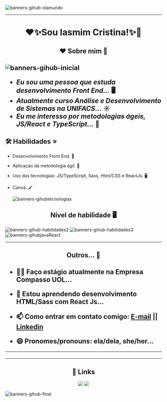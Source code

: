 ![banners-gihub-olamundo](https://user-images.githubusercontent.com/100351576/198038233-f744dc6c-64bf-4d36-9a88-0ad4ef955d66.gif)

***

<h1 align="center">❤️✨Sou Iasmim Cristina!✨💙</h1> 

<h2 align="center"> ❤️ Sobre mim 💙 <h2>
  
  ![banners-gihub-inicial](https://user-images.githubusercontent.com/100351576/198038303-0e7c569d-10c3-4c4b-b083-40e30a4770e6.gif)
  
- _Eu sou uma pessoa que estuda desenvolvimento Front End..._ 🖥️
- _Atualmente curso Análise e Desenvolvimento de Sistemas na UNIFACS..._ ☀️
- _Eu me interesso por metodologias ágeis, JS/React e TypeScript..._ 💨 

## 🛠 Habilidades ⭐

* Desenvolvimento Front End. 👥
* Aplicação da metodologia ágil. 💨
* Uso das tecnologias: JS/TypeScript, Sass, Html/CSS e ReactJs. 🖥️
* Canva. 🖌️

  ![banners-gihubtecnologias](https://user-images.githubusercontent.com/100351576/213480902-6b071a84-331b-4c9b-98cc-2f54781dba4b.gif)

  

<h2 align="center">Nível de habilidade 🖥️</h2>

![banners-gihub-habilidades2](https://user-images.githubusercontent.com/100351576/198038424-030400e5-4577-44f9-a727-4ce96690e452.gif)
![banners-gihub-habilidades3](https://user-images.githubusercontent.com/100351576/198038431-797de205-fd17-4aff-adb6-4dab29152a68.gif)
![banners-gihubjavaReact](https://user-images.githubusercontent.com/100351576/213481095-059173e3-5903-45b7-8674-7b37cd52957a.gif)


***
<h2 align="center"> Outros... 👀 <h2>
  
* 👩‍💻 Faço estágio atualmente na Empresa Compasso UOL...

* 🧠 Estou aprendendo desenvolvimento HTML/Sass com React Js...

* 📫 Como entrar em contato comigo:  <a href ="mailto:iaasmimcristinaa@gmail.com">E-mail</a>   || <a href="https://www.linkedin.com/in/ias-cristina" target="_blank">Linkedin</a> 

* 😄 Pronomes/pronouns: ela/dela, she/her...

---

 

 
  ***
  
  <h2 align= "center"> 🔗 Links </h2>
  
  <div align="center">   
  <a href = "mailto:iaasmimcristinaa@gmail.com"><img src="https://img.shields.io/badge/Gmail-D14836?style=for-the-badge&logo=gmail&logoColor=white" target="_blank"></a>
  <a href="https://www.linkedin.com/in/ias-cristina" target="_blank"><img src="https://img.shields.io/badge/-LinkedIn-%230077B5?style=for-the-badge&logo=linkedin&logoColor=white" target="_blank"></a>  
</div>

 

 ![banners-gihub-final](https://user-images.githubusercontent.com/100351576/198038339-d9340ff7-a650-4065-ac79-4a22b4f64f2b.gif)




